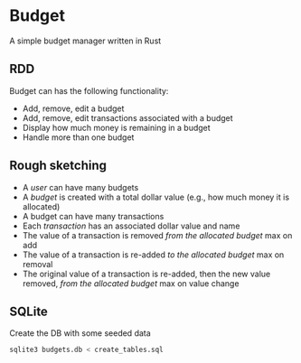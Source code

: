 # Budget

A simple budget manager written in Rust

## RDD

Budget can has the following functionality:

- Add, remove, edit a budget
- Add, remove, edit transactions associated with a budget
- Display how much money is remaining in a budget
- Handle more than one budget

## Rough sketching

- A *user* can have many budgets
- A *budget* is created with a total dollar value (e.g., how much money it is allocated)
- A budget can have many transactions
- Each *transaction* has an associated dollar value and name
- The value of a transaction is removed _from the allocated budget_ max on add
- The value of a transaction is re-added _to the allocated budget_ max on removal
- The original value of a transaction is re-added, then the new value removed, _from the allocated budget_ max on value change

## SQLite

Create the DB with some seeded data

```bash
sqlite3 budgets.db < create_tables.sql
```
